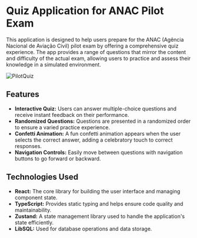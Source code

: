 # Quiz Application for ANAC Pilot Exam

This application is designed to help users prepare for the ANAC (Agência Nacional de Aviação Civil) pilot exam by offering a comprehensive quiz experience. The app provides a range of questions that mirror the content and difficulty of the actual exam, allowing users to practice and assess their knowledge in a simulated environment.

![PilotQuiz](assets/pilotquiz.png)

## Features

- **Interactive Quiz:** Users can answer multiple-choice questions and receive instant feedback on their performance.
- **Randomized Questions:** Questions are presented in a randomized order to ensure a varied practice experience.
- **Confetti Animation:** A fun confetti animation appears when the user selects the correct answer, adding a celebratory touch to correct responses.
- **Navigation Controls:** Easily move between questions with navigation buttons to go forward or backward.

## Technologies Used

- **React:** The core library for building the user interface and managing component state.
- **TypeScript:** Provides static typing and helps ensure code quality and maintainability.
- **Zustand:** A state management library used to handle the application's state efficiently.
- **LibSQL:** Used for database operations and data storage.